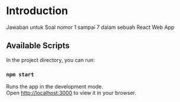 # Introduction

Jawaban untuk Soal nomor 1 sampai 7 dalam sebuah React Web App

## Available Scripts

In the project directory, you can run:

### `npm start`

Runs the app in the development mode.\
Open [http://localhost:3000](http://localhost:3000) to view it in your browser.